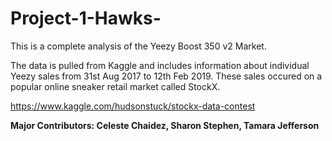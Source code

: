 # Project-1-Hawks-
This is a complete analysis of the Yeezy Boost 350 v2 Market.

The data is pulled from Kaggle and includes information about individual Yeezy sales from 31st Aug 2017 to 12th Feb 2019. These sales occured on a popular online sneaker retail market called StockX.

https://www.kaggle.com/hudsonstuck/stockx-data-contest

<b>Major Contributors:<b> Celeste Chaidez, Sharon Stephen, Tamara Jefferson
